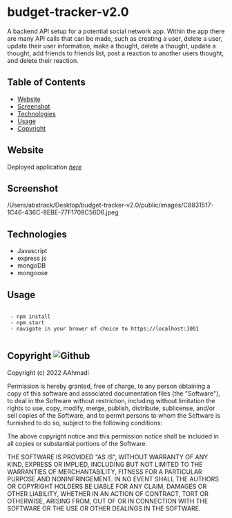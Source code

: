 # budget-tracker-v2.0
A backend API setup for a potential social network app. Within the app there are many API calls that can be made, such as creating a user, delete a user, update their user information, make a thought, delete a thought, update a thought, add friends to friends list, post a reaction to another users thought, and delete their reaction.

## Table of Contents
* [Website](#Website)
* [Screenshot](#Screenshot)
* [Technologies](#Technologies)
* [Usage](#Usage)
* [Copyright](#Copyright)


## Website
Deployed application [_here_](https://enigmatic-brook-90148.herokuapp.com/)
 
## Screenshot
/Users/abstrack/Desktop/budget-tracker-v2.0/public/images/C8831517-1C46-436C-8EBE-77F1709C56D6.jpeg

## Technologies
* Javascript
* express js
* mongoDB
* mongoose


## Usage
````

 - npm install
 - npm start
 - navigate in your brower of choice to https://localhost:3001
 

 ````



## Copyright ![Github](https://img.shields.io/github/license/abstrack5/budget-tracker-v2.0)
Copyright (c) 2022 AAhmadi

Permission is hereby granted, free of charge, to any person obtaining a copy
of this software and associated documentation files (the "Software"), to deal
in the Software without restriction, including without limitation the rights
to use, copy, modify, merge, publish, distribute, sublicense, and/or sell
copies of the Software, and to permit persons to whom the Software is
furnished to do so, subject to the following conditions:

The above copyright notice and this permission notice shall be included in all
copies or substantial portions of the Software.

THE SOFTWARE IS PROVIDED "AS IS", WITHOUT WARRANTY OF ANY KIND, EXPRESS OR
IMPLIED, INCLUDING BUT NOT LIMITED TO THE WARRANTIES OF MERCHANTABILITY,
FITNESS FOR A PARTICULAR PURPOSE AND NONINFRINGEMENT. IN NO EVENT SHALL THE
AUTHORS OR COPYRIGHT HOLDERS BE LIABLE FOR ANY CLAIM, DAMAGES OR OTHER
LIABILITY, WHETHER IN AN ACTION OF CONTRACT, TORT OR OTHERWISE, ARISING FROM,
OUT OF OR IN CONNECTION WITH THE SOFTWARE OR THE USE OR OTHER DEALINGS IN THE
SOFTWARE.
